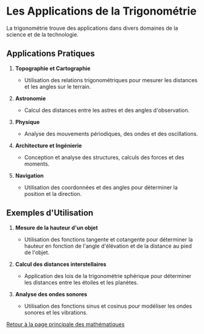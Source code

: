 # Les Applications de la Trigonométrie

La trigonométrie trouve des applications dans divers domaines de la science et de la technologie.

## Applications Pratiques

1. **Topographie et Cartographie**
   - Utilisation des relations trigonométriques pour mesurer les distances et les angles sur le terrain.

2. **Astronomie**
   - Calcul des distances entre les astres et des angles d'observation.

3. **Physique**
   - Analyse des mouvements périodiques, des ondes et des oscillations.

4. **Architecture et Ingénierie**
   - Conception et analyse des structures, calculs des forces et des moments.

5. **Navigation**
   - Utilisation des coordonnées et des angles pour déterminer la position et la direction.

## Exemples d'Utilisation

1. **Mesure de la hauteur d'un objet**
   - Utilisation des fonctions tangente et cotangente pour déterminer la hauteur en fonction de l'angle d'élévation et de la distance au pied de l'objet.

2. **Calcul des distances interstellaires**
   - Application des lois de la trigonométrie sphérique pour déterminer les distances entre les étoiles et les planètes.

3. **Analyse des ondes sonores**
   - Utilisation des fonctions sinus et cosinus pour modéliser les ondes sonores et les vibrations.

[Retour à la page principale des mathématiques](maths.md)

